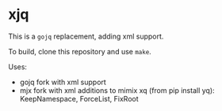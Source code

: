 # xjq

This is a `gojq` replacement, adding xml support.

To build, clone this repository and use `make`.

Uses:
- gojq fork with xml support
- mjx fork with xml additions to mimix xq (from pip install yq): KeepNamespace, ForceList, FixRoot
